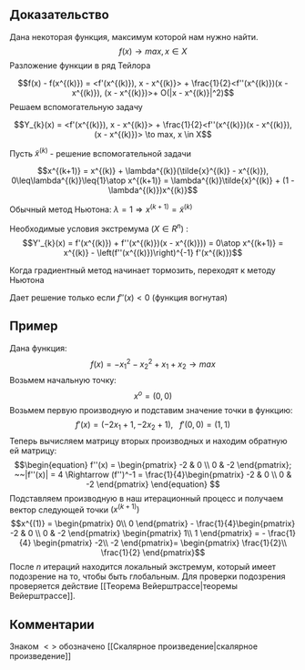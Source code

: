 ## Доказательство
Дана некоторая функция, максимум которой нам нужно найти.
$$f(x) \to max, x \in X$$
Разложение функции в ряд Тейлора

$$f(x) - f(x^{(k)}) = <f'(x^{(k)}), x - x^{(k)}> + \frac{1}{2}<f''(x^{(k)})(x - x^{(k)}), (x - x^{(k)})>+ O(|x - x^{(k)}|^2)$$
Решаем вспомогательную задачу

$$Y_{k}(x) =  <f'(x^{(k)}), x - x^{(k)}> + \frac{1}{2}<f''(x^{(k)})(x - x^{(k)}), (x - x^{(k)})> \to max, x \in X$$

Пусть $\tilde{x}^{(k)}$ - решение вспомогательной задачи

$$x^{(k+1)} = x^{(k)} + \lambda^{(k)}(\tilde{x}^{(k)} - x^{(k)}), 0\leq\lambda^{(k)}\leq{1}\atop x^{(k+1)} = \lambda^{(k)}\tilde{x}^{(k)} + (1 - \lambda^{(k)})x^{(k)}$$

Обычный метод Ньютона: $\lambda = 1 \Rightarrow x^{(k+1)} = \tilde{x}^{(k)}$ 

Необходимые условия экстремума ($X \in R^n$) : 
$$Y'_{k}(x) = f'(x^{(k)}) + f''(x^{(k)})(x - x^{(k)})) = 0\atop x^{(k+1)} = x^{(k)} - \left(f''(x^{(k)})\right)^{-1} f'(x^{(k)})$$

Когда градиентный метод начинает тормозить, переходят к методу Ньютона

Дает решение только если $f''(x) < 0$ (функция вогнутая) 

## Пример
Дана функция:
$$ f(x) = -x_1^2 - x_{2}^2 + x_{1} + x_{2} \to max$$
Возьмем начальную точку:
$$x^{o} = (0,0)$$
Возьмем первую производную и подставим значение точки в функцию:
$$f'(x) = (-2x_{1} + 1, -2x_{2}+1),~~~ f'(0,0) = (1,1)$$
Теперь вычисляем матрицу вторых производных и находим обратную ей матрицу:
$$\begin{equation}
f''(x) =
 \begin{pmatrix}
  -2 & 0 \\
  0 & -2
 \end{pmatrix}; ~~|f''(x)| = 4 \Rightarrow (f'')^-1 = \frac{1}{4}\begin{pmatrix}
  -2 & 0 \\
  0 & -2
 \end{pmatrix} 
\end{equation}
$$
Подставляем производную в наш итерационный процесс и получаем вектор следующей точки $\left(x^{(k+1)}\right)$
$$x^{(1)} = \begin{pmatrix} 
0\\
0
\end{pmatrix} -  \frac{1}{4}\begin{pmatrix}
  -2 & 0 \\
  0 & -2
 \end{pmatrix} \begin{pmatrix} 
1\\
1
\end{pmatrix} = - \frac{1}{4} \begin{pmatrix} 
-2\\
-2
\end{pmatrix}= \begin{pmatrix} 
\frac{1}{2}\\
\frac{1}{2}
\end{pmatrix}$$
После $n$ итераций находится локальный экстремум, который имеет подозрение на то, чтобы быть глобальным. Для проверки подозрения проверяется действие [[Теорема Вейерштрассе|теоремы Вейерштрассе]].

## Комментарии
Знаком $<>$ обозначено [[Скалярное произведение|скалярное произведение]]
